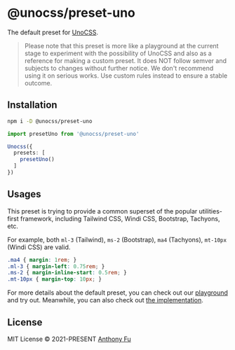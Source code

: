 # @unocss/preset-uno

The default preset for [UnoCSS](https://github.com/unocss/unocss).

> Please note that this preset is more like a playground at the current stage to experiment with the possibility of UnoCSS and also as a reference for making a custom preset. It does NOT follow semver and subjects to changes without further notice. We don't recommend using it on serious works. Use custom rules instead to ensure a stable outcome.

## Installation

```bash
npm i -D @unocss/preset-uno
```

```ts
import presetUno from '@unocss/preset-uno'

Unocss({
  presets: [
    presetUno()
  ]
})
```

## Usages

This preset is trying to provide a common superset of the popular utilities-first framework, including Tailwind CSS, Windi CSS, Bootstrap, Tachyons, etc.

For example, both `ml-3` (Tailwind), `ms-2` (Bootstrap), `ma4` (Tachyons), `mt-10px` (Windi CSS) are valid.

```css
.ma4 { margin: 1rem; }
.ml-3 { margin-left: 0.75rem; }
.ms-2 { margin-inline-start: 0.5rem; }
.mt-10px { margin-top: 10px; }
```

For more details about the default preset, you can check out our [playground](https://unocss.antfu.me/) and try out. Meanwhile, you can also check out [the implementation](./src/rules).

## License

MIT License © 2021-PRESENT [Anthony Fu](https://github.com/antfu)
